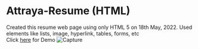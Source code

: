 # Attraya-Resume (HTML)
Created this resume web page using only HTML 5 on 18th May, 2022. Used elements like lists, image, hyperlink, tables, forms, etc
<br>
Click [here](https://attrayadas.github.io/Attraya-Resume/) for Demo
![Capture](https://user-images.githubusercontent.com/96123861/171938369-355f7ae0-f960-459e-a6cd-ead27c1f9cea.JPG)
